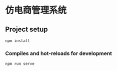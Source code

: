 # 仿电商管理系统

## Project setup
```
npm install
```

### Compiles and hot-reloads for development
```
npm run serve
```


